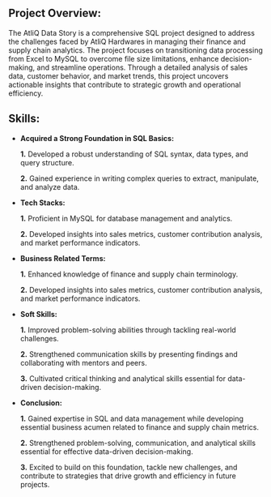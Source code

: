 ## Project Overview:
The AtliQ Data Story is a comprehensive SQL project designed to address the challenges faced by AtliQ Hardwares in managing their finance and supply chain analytics. The project focuses on transitioning data processing from Excel to MySQL to overcome file size limitations, enhance decision-making, and streamline operations. Through a detailed analysis of sales data, customer behavior, and market trends, this project uncovers actionable insights that contribute to strategic growth and operational efficiency.

## Skills:

- **Acquired a Strong Foundation in SQL Basics:**

    **1.** Developed a robust understanding of SQL syntax, data types, and query structure.

    **2.** Gained experience in writing complex queries to extract, manipulate, and analyze data.

- **Tech Stacks:**

    **1.** Proficient in MySQL for database management and analytics.

    **2.** Developed insights into sales metrics, customer contribution analysis, and market performance indicators.

- **Business Related Terms:**

    **1.** Enhanced knowledge of finance and supply chain terminology.

    **2.** Developed insights into sales metrics, customer contribution analysis, and market performance indicators.

- **Soft Skills:**

    **1.** Improved problem-solving abilities through tackling real-world challenges.

    **2.** Strengthened communication skills by presenting findings and collaborating with mentors and peers.

    **3.** Cultivated critical thinking and analytical skills essential for data-driven decision-making.

- **Conclusion:**

    **1.** Gained expertise in SQL and data management while developing essential business acumen related to finance and supply chain metrics.

    **2.** Strengthened problem-solving, communication, and analytical skills essential for effective data-driven decision-making.

    **3.** Excited to build on this foundation, tackle new challenges, and contribute to strategies that drive growth and efficiency in future projects.







  


  
    
